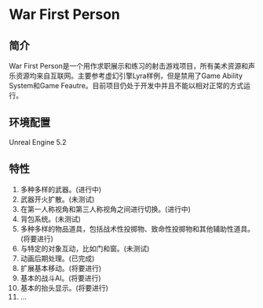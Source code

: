 # War First Person

## 简介

War First Person是一个用作求职展示和练习的射击游戏项目，所有美术资源和声乐资源均来自互联网。主要参考虚幻引擎Lyra样例，但是禁用了Game Ability System和Game Feautre。目前项目仍处于开发中并且不能以相对正常的方式运行。

## 环境配置

Unreal Engine 5.2

## 特性

1. 多种多样的武器。(进行中)
2. 武器开火扩散。(未测试)
3. 在第一人称视角和第三人称视角之间进行切换。(进行中)
4. 背包系统。(未测试)
5. 多种多样的物品道具，包括战术性投掷物、致命性投掷物和其他辅助性道具。(将要进行)
6. 与特定的对象互动，比如门和窗。(未测试)
7. 动画后期处理。(已完成)
8. 扩展基本移动。(将要进行)
9. 基本的战斗AI。(将要进行)
10. 基本的抬头显示。(将要进行)
11. ...
